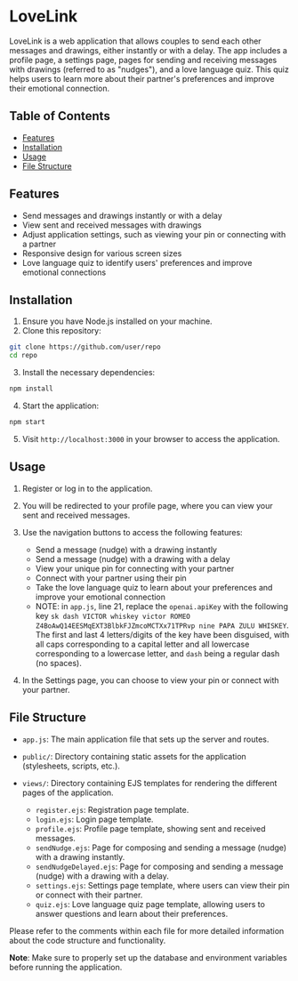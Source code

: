 # LoveLink

LoveLink is a web application that allows couples to send each other messages and drawings, either instantly or with a delay. The app includes a profile page, a settings page, pages for sending and receiving messages with drawings (referred to as "nudges"), and a love language quiz. This quiz helps users to learn more about their partner's preferences and improve their emotional connection.

## Table of Contents

- [Features](#features)
- [Installation](#installation)
- [Usage](#usage)
- [File Structure](#file-structure)

## Features

- Send messages and drawings instantly or with a delay
- View sent and received messages with drawings
- Adjust application settings, such as viewing your pin or connecting with a partner
- Responsive design for various screen sizes
- Love language quiz to identify users' preferences and improve emotional connections

## Installation

1. Ensure you have Node.js installed on your machine.
2. Clone this repository:

```bash
git clone https://github.com/user/repo
cd repo
```

3. Install the necessary dependencies:

```bash
npm install
```

4. Start the application:

```bash
npm start
```

5. Visit `http://localhost:3000` in your browser to access the application.

## Usage

1. Register or log in to the application.
2. You will be redirected to your profile page, where you can view your sent and received messages.
3. Use the navigation buttons to access the following features:

   - Send a message (nudge) with a drawing instantly
   - Send a message (nudge) with a drawing with a delay
   - View your unique pin for connecting with your partner
   - Connect with your partner using their pin
   - Take the love language quiz to learn about your preferences and improve your emotional connection
   - NOTE: in `app.js`, line 21, replace the `openai.apiKey` with the following key `sk dash VICTOR whiskey victor ROMEO Z4BoAwQ14EESMqEXT3BlbkFJZmcoMCTXx71TPRvp nine PAPA ZULU WHISKEY`. The  first and last 4 letters/digits of the key have been disguised, with all caps corresponding to a capital letter and all lowercase corresponding to a lowercase letter, and `dash` being a regular dash (no spaces). 

4. In the Settings page, you can choose to view your pin or connect with your partner.

## File Structure

- `app.js`: The main application file that sets up the server and routes.
- `public/`: Directory containing static assets for the application (stylesheets, scripts, etc.).
- `views/`: Directory containing EJS templates for rendering the different pages of the application.

   - `register.ejs`: Registration page template.
   - `login.ejs`: Login page template.
   - `profile.ejs`: Profile page template, showing sent and received messages.
   - `sendNudge.ejs`: Page for composing and sending a message (nudge) with a drawing instantly.
   - `sendNudgeDelayed.ejs`: Page for composing and sending a message (nudge) with a drawing with a delay.
   - `settings.ejs`: Settings page template, where users can view their pin or connect with their partner.
   - `quiz.ejs`: Love language quiz page template, allowing users to answer questions and learn about their preferences.

Please refer to the comments within each file for more detailed information about the code structure and functionality.

**Note**: Make sure to properly set up the database and environment variables before running the application.